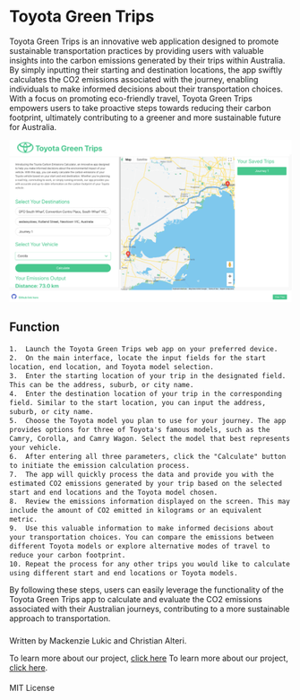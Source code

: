 # Toyota Green Trips
Toyota Green Trips is an innovative web application designed to promote sustainable transportation practices by providing users with valuable insights into the carbon emissions generated by their trips within Australia. By simply inputting their starting and destination locations, the app swiftly calculates the CO2 emissions associated with the journey, enabling individuals to make informed decisions about their transportation choices. With a focus on promoting eco-friendly travel, Toyota Green Trips empowers users to take proactive steps towards reducing their carbon footprint, ultimately contributing to a greener and more sustainable future for Australia.

<img src="./assets/application_screenshot.png">

## Function
	1.	Launch the Toyota Green Trips web app on your preferred device.
	2.	On the main interface, locate the input fields for the start location, end location, and Toyota model selection.
	3.	Enter the starting location of your trip in the designated field. This can be the address, suburb, or city name.
	4.	Enter the destination location of your trip in the corresponding field. Similar to the start location, you can input the address, suburb, or city name.
	5.	Choose the Toyota model you plan to use for your journey. The app provides options for three of Toyota's famous models, such as the Camry, Corolla, and Camry Wagon. Select the model that best represents your vehicle.
	6.	After entering all three parameters, click the "Calculate" button to initiate the emission calculation process.
	7.	The app will quickly process the data and provide you with the estimated CO2 emissions generated by your trip based on the selected start and end locations and the Toyota model chosen.
	8.	Review the emissions information displayed on the screen. This may include the amount of CO2 emitted in kilograms or an equivalent metric.
	9.	Use this valuable information to make informed decisions about your transportation choices. You can compare the emissions between different Toyota models or explore alternative modes of travel to reduce your carbon footprint.
	10.	Repeat the process for any other trips you would like to calculate using different start and end locations or Toyota models.
By following these steps, users can easily leverage the functionality of the Toyota Green Trips app to calculate and evaluate the CO2 emissions associated with their Australian journeys, contributing to a more sustainable approach to transportation.


###
Written by Mackenzie Lukic and Christian Alteri.

To learn more about our project, [click here](https://mlukicdesign.github.io/GreenTrips/)
To learn more about our project, [click here](https://mlukicdesign.github.io/GreenTrips/).


####
MIT License
